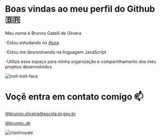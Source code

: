 # **Boas vindas ao meu perfil do Github** 🇧🇷

Meu nome é Brunno Gatelli de Olivera

-Estou estudando no [Alura](https://www.alura.com.br)

-Estou me desnvolvendo na linguagem JavaScript

-Utilizo esse espaço para minha organizaçâo e compartilhamento dos meu projetos desenvolvidos

![troll-troll-face](https://github.com/user-attachments/assets/f95457ad-032b-4098-8c07-42894dbf45e7)

# Voçê entra em contato comigo 📫

@brunno.oliveira@escola.pr.gov.br

[@brunno_gk](https://www.instagram.com/)

![clashroyale](https://github.com/user-attachments/assets/3dc71228-04d5-4c68-9485-367ac500ff10)
